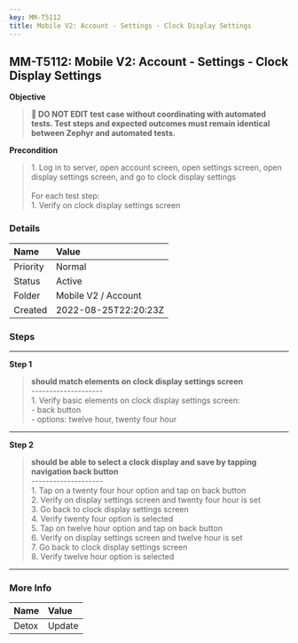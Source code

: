 ```yaml
---
key: MM-T5112
title: Mobile V2: Account - Settings - Clock Display Settings
---
```


## MM-T5112: Mobile V2: Account - Settings - Clock Display Settings

**Objective**

> <article><strong>🛑 DO NOT EDIT test case without coordinating with automated tests. Test steps and expected outcomes must remain identical between Zephyr and automated tests.</strong></article>

**Precondition**

> <article>1. Log in to server, open account screen, open settings screen, open display settings screen, and go to clock display settings<br /><br />For each test step:<br />1. Verify on clock display settings screen</article>

### Details

| Name     | Value                |
| :------- | :------------------- |
| Priority | Normal               |
| Status   | Active               |
| Folder   | Mobile V2 / Account  |
| Created  | 2022-08-25T22:20:23Z |

### Steps

<hr/>

**Step 1**

> <article><strong>should match elements on clock display settings screen</strong><br />--------------------<br />1. Verify basic elements on clock display settings screen:<br />- back button<br />- options: twelve hour, twenty four hour</article>

<hr/>

**Step 2**

> <article><strong>should be able to select a clock display and save by tapping navigation back button</strong><br />--------------------<br />1. Tap on a twenty four hour option and tap on back button<br />2. Verify on display settings screen and twenty four hour is set<br />3. Go back to clock display settings screen<br />4. Verify twenty four option is selected<br />5. Tap on twelve hour option and tap on back button<br />6. Verify on display settings screen and twelve hour is set<br />7. Go back to clock display settings screen<br />8. Verify twelve hour option is selected</article>

<hr/>

### More Info

| Name  | Value  |
| :---- | :----- |
| Detox | Update |
